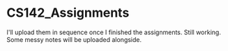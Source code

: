 # CS142_Assignments
I'll upload them in sequence once I finished the assignments. Still working.
Some messy notes will be uploaded alongside.
